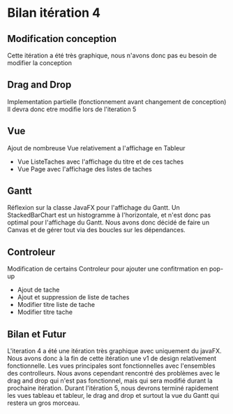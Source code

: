 # Bilan itération 4

## Modification conception
Cette itération a été très graphique, nous n'avons donc pas eu besoin de modifier la conception

## Drag and Drop
Implementation partielle (fonctionnement avant changement de conception)
Il devra donc etre modifie lors de l'iteration 5

## Vue
Ajout de nombreuse Vue relativement a l'affichage en Tableur
- Vue ListeTaches avec l'affichage du titre et de ces taches
- Vue Page avec l'affichage des listes de taches

## Gantt
Réflexion sur la classe JavaFX pour l'affichage du Gantt.
Un StackedBarChart est un histogramme à l'horizontale, et n'est donc pas
optimal pour l'affichage du Gantt. Nous avons donc décidé de faire un Canvas et de 
gérer tout via des boucles sur les dépendances.

## Controleur
Modification de certains Controleur pour ajouter une confitrmation en pop-up
- Ajout de tache
- Ajout et suppression de liste de taches
- Modifier titre liste de tache
- Modifier titre tache

## Bilan et Futur
L'iteration 4 a été une itération très graphique avec uniquement du javaFX. Nous avons donc à la fin de cette itération 
une v1 de design relativement fonctionnelle. Les vues principales sont fonctionnelles avec l'ensembles des
controlleurs. Nous avons cependant rencontré des problèmes avec le drag and drop qui n'est pas fonctionnel, mais qui sera modifié
durant la prochaine itération. Durant l'itération 5, nous devrons terminé rapidement les vues tableau et tableur, le drag and drop et surtout
la vue du Gantt qui restera un gros morceau.